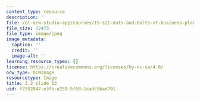 ```yaml
---
content_type: resource
description: ''
file: /ol-ocw-studio-app/courses/15-s21-nuts-and-bolts-of-business-plans-january-iap-2014/f7552047e3fbe2595f501cadc5bad791_Slide13.JPG
file_size: 72473
file_type: image/jpeg
image_metadata:
  caption: ''
  credit: ''
  image-alt: ''
learning_resource_types: []
license: https://creativecommons.org/licenses/by-nc-sa/4.0/
ocw_type: OCWImage
resourcetype: Image
title: 3.2 slide 13
uid: f7552047-e3fb-e259-5f50-1cadc5bad791
---
```

